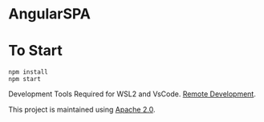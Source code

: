 # AngularSPA


# To Start 
```shell
npm install 
npm start
```


Development Tools Required for WSL2 and VsCode.
[Remote Development](https://marketplace.visualstudio.com/items?itemName=ms-vscode-remote.vscode-remote-extensionpack).

This project is maintained using [Apache 2.0](https://github.com/Encryption-API-Services/AngularSPA/blob/master/LICENSE).
